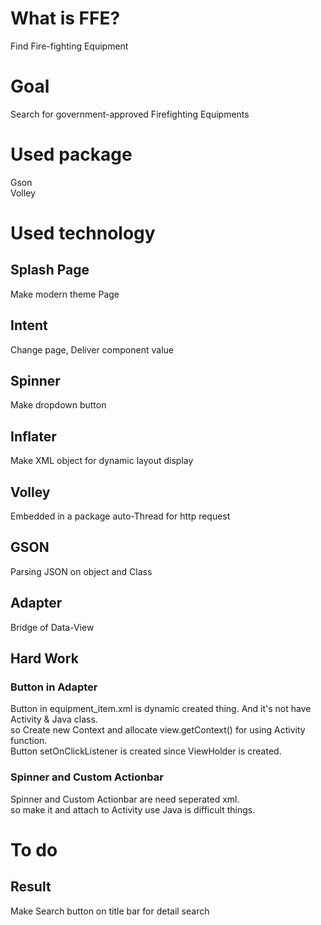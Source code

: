 # What is FFE?
Find Fire-fighting Equipment

# Goal
Search for government-approved Firefighting Equipments

# Used package
Gson  
Volley  

# Used technology
## Splash Page
Make modern theme Page
## Intent
Change page, Deliver component value
## Spinner
Make dropdown button  
## Inflater
Make XML object for dynamic layout display  
## Volley
Embedded in a package auto-Thread for http request  
## GSON
Parsing JSON on object and Class  
## Adapter
Bridge of Data-View  

## Hard Work
### Button in Adapter
Button in equipment_item.xml is dynamic created thing. And it's not have Activity & Java class.  
so Create new Context and allocate view.getContext() for using Activity function.  
Button setOnClickListener is created since ViewHolder is created.  

### Spinner and Custom Actionbar
Spinner and Custom Actionbar are need seperated xml.  
so make it and attach to Activity use Java is difficult things.  

# To do
## Result
Make Search button on title bar for detail search